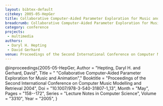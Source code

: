 ```yaml
---
layout: bibtex-default
citekey: 2005-05-HepGer
title: Collaborative Computer-Aided Parameter Exploration for Music and Animation (2005)
breadcrumb: Collaborative Computer-Aided Parameter Exploration for Music and Animation (2005)
category: conference
projects:
 - multimedia
authors:
 - Daryl H. Hepting
 - David Gerhard
venue: Proceedings of the Second International Conference on Computer Music Modelling and Retrieval 2004
---
```

@inproceedings{2005-05-HepGer,
	Author =  "Hepting, Daryl H. and Gerhard, David",
	Title = " "Collaborative Computer-Aided Parameter Exploration for Music and Animation","
	Booktitle =  "Proceedings of the Second International Conference on Computer Music Modelling and Retrieval 2004",
	Doi =  "10.1007/978-3-540-31807-1\_13",
	Month =  "May",
	Pages =  "158--172",
	Series =  "Lecture Notes in Computer Science",
	Volume =  "3310",
	Year =  "2005",
}
